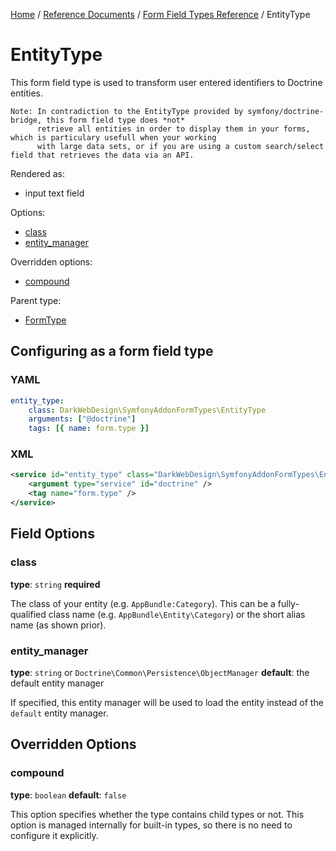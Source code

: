 [Home](../../../index.md) /
[Reference Documents](../../index.md) /
[Form Field Types Reference](index.md) /
EntityType

# EntityType

This form field type is used to transform user entered identifiers to Doctrine entities.

```text
Note: In contradiction to the EntityType provided by symfony/doctrine-bridge, this form field type does *not*
      retrieve all entities in order to display them in your forms, which is particulary usefull when your working
      with large data sets, or if you are using a custom search/select field that retrieves the data via an API.
```

Rendered as:

* input text field

Options:

* [class](#class)
* [entity_manager](#entity_manager)

Overridden options:

* [compound](#compound)

Parent type:

* [FormType](http://symfony.com/doc/2.8/reference/forms/types/form.html)

## Configuring as a form field type

### YAML

```yml
entity_type:
    class: DarkWebDesign\SymfonyAddonFormTypes\EntityType
    arguments: ["@doctrine"]
    tags: [{ name: form.type }]
```

### XML

```xml
<service id="entity_type" class="DarkWebDesign\SymfonyAddonFormTypes\EntityType">
    <argument type="service" id="doctrine" />
    <tag name="form.type" />
</service>
```

## Field Options

### class

**type**: `string` **required**

The class of your entity (e.g. `AppBundle:Category`). This can be a fully-qualified class name (e.g. `AppBundle\Entity\Category`)
or the short alias name (as shown prior).

### entity_manager

**type**: `string` or `Doctrine\Common\Persistence\ObjectManager` **default**: the default entity manager

If specified, this entity manager will be used to load the entity instead of the `default` entity manager.

## Overridden Options

### compound

**type**: `boolean` **default**: `false`

This option specifies whether the type contains child types or not. This option is managed internally for built-in types, so there
is no need to configure it explicitly.
